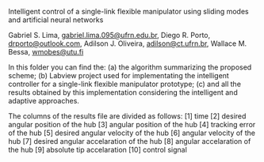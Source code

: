 Intelligent control of a single-link flexible manipulator using sliding modes and artificial neural networks

Gabriel S. Lima, gabriel.lima.095@ufrn.edu.br, 
Diego R. Porto, drporto@outlook.com,
Adilson J. Oliveira, adilson@ct.ufrn.br,
Wallace M. Bessa, wmobes@utu.fi

In this folder you can find the:
(a) the algorithm summarizing the proposed scheme;
(b) Labview project used for implementating the intelligent controller for a single-link flexible manipulator prototype;
(c) and all the results obtained by this implementation considering the intelligent and adaptive approaches.

The columns of the results file are divided as follows:
[1] time
[2] desired angular position of the hub
[3] angular position of the hub
[4] tracking error of the hub
[5] desired angular velocity of the hub
[6] angular velocity of the hub
[7] desired angular accelaration of the hub
[8] angular accelaration of the hub
[9] absolute tip accelaration
[10] control signal
